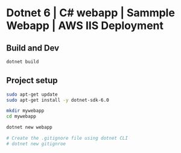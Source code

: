# Dotnet 6 | C# webapp | Sammple Webapp | AWS IIS Deployment


## Build and Dev
```sh
dotnet build
```


## Project setup 
```sh
sudo apt-get update
sudo apt-get install -y dotnet-sdk-6.0

mkdir mywebapp
cd mywebapp

dotnet new webapp

# Create the .gitignore file using dotnet CLI
# dotnet new gitignroe

```